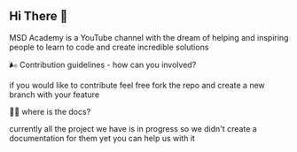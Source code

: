 ## Hi There 👋


MSD Academy is a YouTube channel with the dream of helping and inspiring people to learn to code and create incredible solutions


🌬 Contribution guidelines - how can you involved?

if you would like to contribute feel free fork the repo and create a new branch with your feature

👩‍💻 where is the docs?

currently all the project we have is in progress so we didn't create a documentation for them yet you can help us with it

